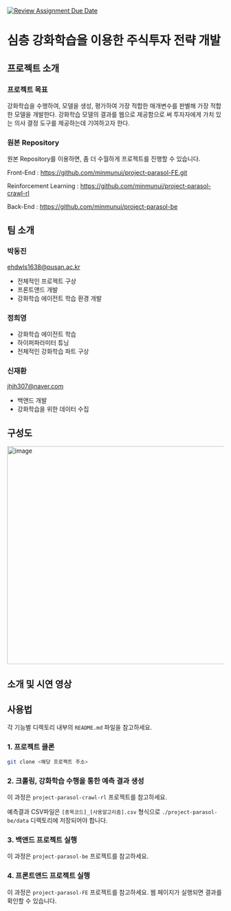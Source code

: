 [![Review Assignment Due Date](https://classroom.github.com/assets/deadline-readme-button-24ddc0f5d75046c5622901739e7c5dd533143b0c8e959d652212380cedb1ea36.svg)](https://classroom.github.com/a/fnZ3vxy8)

# 심층 강화학습을 이용한 주식투자 전략 개발

## 프로젝트 소개

### 프로젝트 목표
강화학습을 수행하여, 모델을 생성, 평가하여 가장 적합한 매개변수를 판별해 가장 적합한 모델을 개발한다. 강화학습 모델의 결과를 웹으로 제공함으로 써 투자자에게 가치 있는 의사 결정 도구를 제공하는데 기여하고자 한다.
### 원본 Repository
원본 Repository를 이용하면, 좀 더 수월하게 프로젝트를 진행할 수 있습니다.

Front-End : https://github.com/minmunui/project-parasol-FE.git

Reinforcement Learning : https://github.com/minmunui/project-parasol-crawl-rl

Back-End : https://github.com/minmunui/project-parasol-be
## 팀 소개
### 박동진
ehdwls1638@pusan.ac.kr
- 전체적인 프로젝트 구상
- 프론트앤드 개발
- 강화학습 에이전트 학습 환경 개발
### 정희영

- 강화학습 에이전트 학습
- 하이퍼파라미터 튜닝
- 전체적인 강화학습 파트 구상
### 신재환
jhjh307@naver.com
- 백앤드 개발
- 강화학습을 위한 데이터 수집
## 구성도
<img width="506" alt="image" src="https://github.com/pnucse-capstone/capstone-2023-1-30/assets/82745129/b4a032eb-54f3-483c-bb84-57a12556abfd">

## 소개 및 시연 영상

## 사용법

각 기능별 디렉토리 내부의 `README.md` 파일을 참고하세요.
### 1. 프로젝트 클론

```bash
git clone <해당 프로젝트 주소>
```

### 2. 크롤링, 강화학습 수행을 통한 예측 결과 생성
이 과정은 `project-parasol-crawl-rl` 프로젝트를 참고하세요.

예측결과 CSV파일은 `[종목코드]_[사용알고리즘].csv` 형식으로 `./project-parasol-be/data` 디렉토리에 저장되어야 합니다.


### 3. 백앤드 프로젝트 실행
이 과정은 `project-parasol-be` 프로젝트를 참고하세요.

### 4. 프론트앤드 프로젝트 실행
이 과정은 `project-parasol-FE` 프로젝트를 참고하세요.
웹 페이지가 실행되면 결과를 확인할 수 있습니다.
